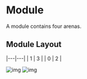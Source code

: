 # Module

A module contains four arenas.

## Module Layout

|---|---|
| 1 | 3 |
| 0 | 2 |

![img](./module_side.png)
![img](./module_top_labeled.png)
